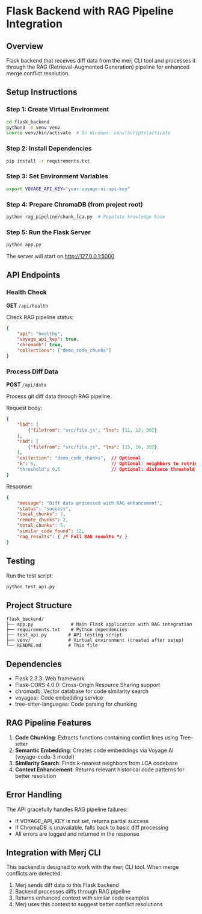 # Flask Backend with RAG Pipeline Integration

## Overview
Flask backend that receives diff data from the merj CLI tool and processes it through the RAG (Retrieval-Augmented Generation) pipeline for enhanced merge conflict resolution.

## Setup Instructions

### Step 1: Create Virtual Environment
```bash
cd flask_backend
python3 -m venv venv
source venv/bin/activate  # On Windows: venv\Scripts\activate
```

### Step 2: Install Dependencies
```bash
pip install -r requirements.txt
```

### Step 3: Set Environment Variables
```bash
export VOYAGE_API_KEY="your-voyage-ai-api-key"
```

### Step 4: Prepare ChromaDB (from project root)
```bash
python rag_pipeline/chunk_lca.py  # Populate knowledge base
```

### Step 5: Run the Flask Server
```bash
python app.py
```

The server will start on http://127.0.0.1:5000

## API Endpoints

### Health Check
**GET** `/api/health`

Check RAG pipeline status:
```json
{
    "api": "healthy",
    "voyage_api_key": true,
    "chromadb": true,
    "collections": ["demo_code_chunks"]
}
```

### Process Diff Data
**POST** `/api/data`

Process git diff data through RAG pipeline.

Request body:
```json
{
    "lbd": [
        {"filefrom": "src/file.js", "lns": [11, 12, 30]}
    ],
    "rbd": [
        {"filefrom": "src/file.js", "lns": [15, 16, 35]}
    ],
    "collection": "demo_code_chunks",  // Optional
    "k": 5,                            // Optional: neighbors to retrieve
    "threshold": 0.5                   // Optional: distance threshold
}
```

Response:
```json
{
    "message": "Diff data processed with RAG enhancement",
    "status": "success",
    "local_chunks": 3,
    "remote_chunks": 2,
    "total_chunks": 5,
    "similar_code_found": 12,
    "rag_results": { /* Full RAG results */ }
}
```

## Testing

Run the test script:
```bash
python test_api.py
```

## Project Structure
```
flask_backend/
├── app.py              # Main Flask application with RAG integration
├── requirements.txt    # Python dependencies
├── test_api.py        # API testing script
├── venv/              # Virtual environment (created after setup)
└── README.md          # This file
```

## Dependencies
- Flask 2.3.3: Web framework
- Flask-CORS 4.0.0: Cross-Origin Resource Sharing support
- chromadb: Vector database for code similarity search
- voyageai: Code embedding service
- tree-sitter-languages: Code parsing for chunking

## RAG Pipeline Features

1. **Code Chunking**: Extracts functions containing conflict lines using Tree-sitter
2. **Semantic Embedding**: Creates code embeddings via Voyage AI (voyage-code-3 model)
3. **Similarity Search**: Finds k-nearest neighbors from LCA codebase
4. **Context Enhancement**: Returns relevant historical code patterns for better resolution

## Error Handling

The API gracefully handles RAG pipeline failures:
- If VOYAGE_API_KEY is not set, returns partial success
- If ChromaDB is unavailable, falls back to basic diff processing
- All errors are logged and returned in the response

## Integration with Merj CLI

This backend is designed to work with the merj CLI tool. When merge conflicts are detected:
1. Merj sends diff data to this Flask backend
2. Backend processes diffs through RAG pipeline
3. Returns enhanced context with similar code examples
4. Merj uses this context to suggest better conflict resolutions